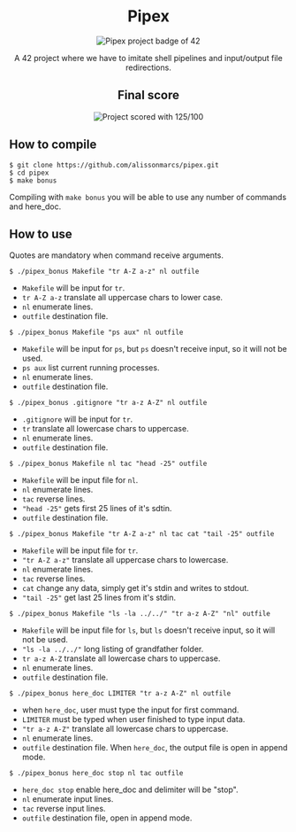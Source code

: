 <div align="center">
	<h1>Pipex</h1>
	<img src="https://raw.githubusercontent.com/alissonmarcs/42-project-badges/main/badges/pipexm.png" alt="Pipex project badge of 42"/>
	<p align="center">A 42 project where we have to imitate shell pipelines and input/output file redirections.</p>
</div>

<div align="center">
	<h2>Final score</h2>
	<img src="https://i.imgur.com/dL7Srhr.png" alt="Project scored with 125/100">
</div>

## How to compile

```
$ git clone https://github.com/alissonmarcs/pipex.git
$ cd pipex
$ make bonus
```
Compiling with `make bonus` you will be able to use any number of commands and here_doc.

## How to use

Quotes are mandatory when command receive arguments.
```
$ ./pipex_bonus Makefile "tr A-Z a-z" nl outfile
```

- `Makefile` will be input for `tr`.
- `tr A-Z a-z` translate all uppercase chars to lower case.
- `nl` enumerate lines.
- `outfile` destination file.


```
$ ./pipex_bonus Makefile "ps aux" nl outfile
```

- `Makefile` will be input for `ps`, but `ps` doesn't receive input, so it will not be used.
- `ps aux` list current running processes.
- `nl` enumerate lines.
- `outfile` destination file.

```
$ ./pipex_bonus .gitignore "tr a-z A-Z" nl outfile
```

- `.gitignore` will be input for `tr`.
- `tr` translate all lowercase chars to uppercase.
- `nl` enumerate lines.
- `outfile` destination file.

```
$ ./pipex_bonus Makefile nl tac "head -25" outfile
```

- `Makefile` will be input file for `nl`.
- `nl` enumerate lines.
- `tac` reverse lines.
- `"head -25"` gets first 25 lines of it's sdtin.
- `outfile` destination file.

```
$ ./pipex_bonus Makefile "tr A-Z a-z" nl tac cat "tail -25" outfile
```

- `Makefile` will be input file for `tr`.
- `"tr A-Z a-z"` translate all uppercase chars to lowercase.
- `nl` enumerate lines.
- `tac` reverse lines.
- `cat` change any data, simply get it's stdin and writes to stdout.
- `"tail -25"` get last 25 lines from it's stdin.

```
$ ./pipex_bonus Makefile "ls -la ../../" "tr a-z A-Z" "nl" outfile
```

- `Makefile` will be input file for `ls`, but `ls` doesn't receive input, so it will not be used.
- `"ls -la ../../"` long listing of grandfather folder.
- `tr a-z A-Z` translate all lowercase chars to uppercase.
- `nl` enumerate lines.
- `outfile` destination file.

```
$ ./pipex_bonus here_doc LIMITER "tr a-z A-Z" nl outfile
```

- when `here_doc`, user must type the input for first command.
- `LIMITER` must be typed when user finished to type input data.
- `"tr a-z A-Z"` translate all lowercase chars to uppercase.
- `nl` enumerate lines.
- `outfile` destination file. When `here_doc`, the output file is open in append mode.

```
$ ./pipex_bonus here_doc stop nl tac outfile
```

- `here_doc stop` enable here_doc and delimiter will be "stop".
- `nl` enumerate input lines.
- `tac` reverse input lines.
- `outfile` destination file, open in append mode.